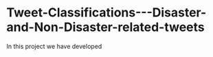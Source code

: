 # Tweet-Classifications---Disaster-and-Non-Disaster-related-tweets

In this project we have developed
